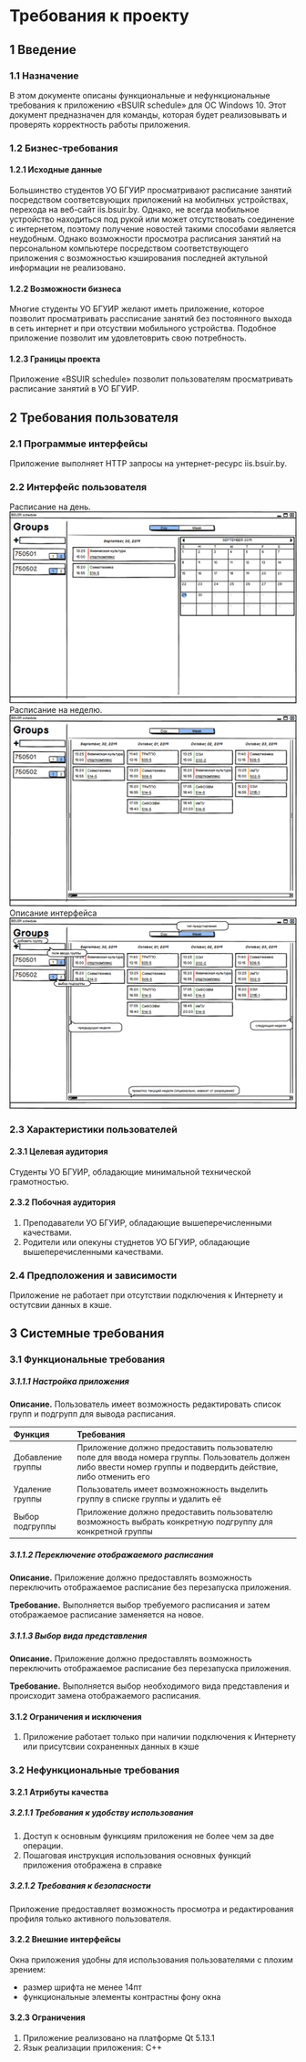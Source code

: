 # Требования к проекту
## 1 Введение
### 1.1 Назначение
В этом документе описаны функциональные и нефункциональные требования к приложению «BSUIR sсhedule» для ОС Windows 10. Этот документ предназначен для команды, которая будет реализовывать и проверять корректность работы приложения. 
### 1.2 Бизнес-требования
#### 1.2.1 Исходные данные
Большинство студентов УО БГУИР просматривают расписание занятий посредством соответсвующих приложений на мобилных устройствах, перехода на веб-сайт iis.bsuir.by. Однако, не всегда мобильное устройство находиться под рукой или может отсутствовать соединение с интернетом, поэтому получение новостей такими способами является неудобным. Однако возможности просмотра расписания занятий на персональном компьютере посредством соответствующего приложения с возможностью кэширования последней актульной информации не реализовано. 
#### 1.2.2 Возможности бизнеса
Многие студенты УО БГУИР желают иметь приложение, которое позволит просматривать рассписание занятий без постоянного выхода в сеть интернет и при отсуствии мобильного устройства. Подобное приложение позволит им удовлетоврить свою потребность.
#### 1.2.3 Границы проекта
Приложение «BSUIR sсhedule» позволит пользователям просматривать расписание занятий в УО БГУИР.
## 2 Требования пользователя
### 2.1 Программые интерфейсы
Приложение выполняет HTTP запросы на унтернет-ресурс iis.bsuir.by. 
### 2.2 Интерфейс пользователя
Расписание на день.
![Расписание на день](https://github.com/AnjeyNov/TRTPO-Project/blob/master/Images/Mockups/Day's%20schedule.png)
Расписание на неделю.
![Расписание на неделю](https://github.com/AnjeyNov/TRTPO-Project/blob/master/Images/Mockups/Week's%20schedule.png)
Описание интерфейса
![Описание интерфейса](https://github.com/AnjeyNov/TRTPO-Project/blob/master/Images/Mockups/Week's%20schedule%20with%20discripshion.png)
### 2.3 Характеристики пользователей
#### 2.3.1 Целевая аудитория
Студенты УО БГУИР, обладающие минимальной технической грамотностью.
#### 2.3.2 Побочная аудитория
1. Преподаватели УО БГУИР, обладающие вышеперечисленными качествами.
2. Родители или опекуны студнетов УО БГУИР, обладающие вышеперечисленными качествами.
### 2.4 Предположения и зависимости
Приложение не работает при отсутствии подключения к Интернету и остутсвии данных в кэше.
## 3 Системные требования
### 3.1 Функциональные требования
##### 3.1.1.1 Настройка приложения
**Описание.** Пользователь имеет возможность редактировать список групп и подгрупп для вывода расписания.

| Функция | Требования | 
|:---|:---|
| Добавление группы | Приложение должно предоставить пользователю поле для ввода номера группы. Пользователь должен либо ввести номер группы и подвердить действие, либо отменить его |
| Удаление группы | Пользователь имеет возможножность выделить группу в списке группы и удалить её |
| Выбор подгруппы | Приложение должно предоставить пользователю возможность выбрать конкретную подгруппу для конкретной группы |

##### 3.1.1.2 Переключение отображаемого расписания
**Описание.** Приложение должно предоставлять возможность переключить отображаемое расписание без перезапуска приложения.

**Требование.** Выполняется выбор требуемого расписания и затем отображаемое расписание заменяется на новое.

##### 3.1.1.3 Выбор вида представления
**Описание.** Приложение должно предоставлять возможность переключить отображаемое расписание без перезапуска приложения.

**Требование.** Выполняется выбор необходимого вида представления и происходит замена отображаемого расписания.

#### 3.1.2 Ограничения и исключения
1. Приложение работает только при наличии подключения к Интернету или присутсвии сохраненных данных в кэше
### 3.2 Нефункциональные требования
#### 3.2.1 Атрибуты качества
##### 3.2.1.1 Требования к удобству использования
1. Доступ к основным функциям приложения не более чем за две операции.
2. Пошаговая инструкция использования основных функций приложения отображена в справке
##### 3.2.1.2 Требования к безопасности
Приложение предоставляет возможность просмотра и редактирования профиля только активного пользователя.
#### 3.2.2 Внешние интерфейсы
Окна приложения удобны для использования пользователями с плохим зрением:
  * размер шрифта не менее 14пт
  * функциональные элементы контрастны фону окна
#### 3.2.3 Ограничения
1. Приложение реализовано на платформе Qt 5.13.1
2. Язык реализации приложения: С++
